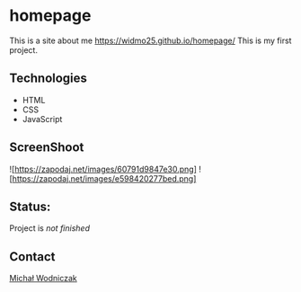 # homepage
This is a site about me https://widmo25.github.io/homepage/
This is my first project. 

## Technologies
- HTML
- CSS
- JavaScript

## ScreenShoot

![https://zapodaj.net/images/60791d9847e30.png]
![https://zapodaj.net/images/e598420277bed.png]

## Status:
Project is *not finished*

##  Contact
[Michał Wodniczak](https://github.com/widmo25)
